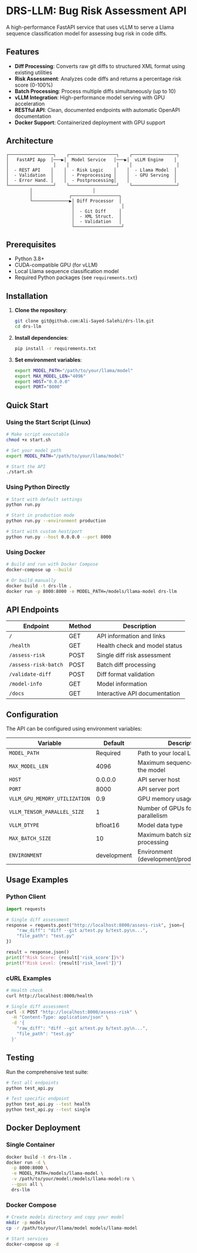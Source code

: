 # DRS-LLM: Bug Risk Assessment API

A high-performance FastAPI service that uses vLLM to serve a Llama sequence classification model for assessing bug risk in code diffs.

## Features

- **Diff Processing**: Converts raw git diffs to structured XML format using existing utilities
- **Risk Assessment**: Analyzes code diffs and returns a percentage risk score (0-100%)
- **Batch Processing**: Process multiple diffs simultaneously (up to 10)
- **vLLM Integration**: High-performance model serving with GPU acceleration
- **RESTful API**: Clean, documented endpoints with automatic OpenAPI documentation
- **Docker Support**: Containerized deployment with GPU support

## Architecture

```
┌─────────────────┐    ┌──────────────────┐    ┌─────────────────┐
│   FastAPI App  │───▶│  Model Service   │───▶│  vLLM Engine    │
│                 │    │                  │    │                 │
│  - REST API    │    │  - Risk Logic    │    │  - Llama Model  │
│  - Validation  │    │  - Preprocessing │    │  - GPU Serving  │
│  - Error Hand. │    │  - Postprocessing│    │                 │
└─────────────────┘    └──────────────────┘    └─────────────────┘
         │                       │
         │              ┌──────────────────┐
         └──────────────▶│ Diff Processor  │
                         │                  │
                         │  - Git Diff     │
                         │  - XML Struct.  │
                         │  - Validation   │
                         └──────────────────┘
```

## Prerequisites

- Python 3.8+
- CUDA-compatible GPU (for vLLM)
- Local Llama sequence classification model
- Required Python packages (see `requirements.txt`)

## Installation

1. **Clone the repository**:
   ```bash
   git clone git@github.com:Ali-Sayed-Salehi/drs-llm.git
   cd drs-llm
   ```

2. **Install dependencies**:
   ```bash
   pip install -r requirements.txt
   ```

3. **Set environment variables**:
   ```bash
   export MODEL_PATH="/path/to/your/llama/model"
   export MAX_MODEL_LEN="4096"
   export HOST="0.0.0.0"
   export PORT="8000"
   ```

## Quick Start

### Using the Start Script (Linux)
```bash
# Make script executable
chmod +x start.sh

# Set your model path
export MODEL_PATH="/path/to/your/llama/model"

# Start the API
./start.sh
```

### Using Python Directly
```bash
# Start with default settings
python run.py

# Start in production mode
python run.py --environment production

# Start with custom host/port
python run.py --host 0.0.0.0 --port 8000
```

### Using Docker
```bash
# Build and run with Docker Compose
docker-compose up --build

# Or build manually
docker build -t drs-llm .
docker run -p 8000:8000 -e MODEL_PATH=/models/llama-model drs-llm
```

## API Endpoints

| Endpoint | Method | Description |
|----------|--------|-------------|
| `/` | GET | API information and links |
| `/health` | GET | Health check and model status |
| `/assess-risk` | POST | Single diff risk assessment |
| `/assess-risk-batch` | POST | Batch diff processing |
| `/validate-diff` | POST | Diff format validation |
| `/model-info` | GET | Model information |
| `/docs` | GET | Interactive API documentation |

## Configuration

The API can be configured using environment variables:

| Variable | Default | Description |
|----------|---------|-------------|
| `MODEL_PATH` | Required | Path to your local Llama model |
| `MAX_MODEL_LEN` | 4096 | Maximum sequence length for the model |
| `HOST` | 0.0.0.0 | API server host |
| `PORT` | 8000 | API server port |
| `VLLM_GPU_MEMORY_UTILIZATION` | 0.9 | GPU memory usage (0.0-1.0) |
| `VLLM_TENSOR_PARALLEL_SIZE` | 1 | Number of GPUs for tensor parallelism |
| `VLLM_DTYPE` | bfloat16 | Model data type |
| `MAX_BATCH_SIZE` | 10 | Maximum batch size for processing |
| `ENVIRONMENT` | development | Environment (development/production/testing) |

##  Usage Examples

### Python Client
```python
import requests

# Single diff assessment
response = requests.post("http://localhost:8000/assess-risk", json={
    "raw_diff": "diff --git a/test.py b/test.py\n...",
    "file_path": "test.py"
})

result = response.json()
print(f"Risk Score: {result['risk_score']}%")
print(f"Risk Level: {result['risk_level']}")
```

### cURL Examples
```bash
# Health check
curl http://localhost:8000/health

# Single diff assessment
curl -X POST "http://localhost:8000/assess-risk" \
  -H "Content-Type: application/json" \
  -d '{
    "raw_diff": "diff --git a/test.py b/test.py\n...",
    "file_path": "test.py"
  }'
```

## Testing

Run the comprehensive test suite:
```bash
# Test all endpoints
python test_api.py

# Test specific endpoint
python test_api.py --test health
python test_api.py --test single
```


## Docker Deployment

### Single Container
```bash
docker build -t drs-llm .
docker run -d \
  -p 8000:8000 \
  -e MODEL_PATH=/models/llama-model \
  -v /path/to/your/model:/models/llama-model:ro \
  --gpus all \
  drs-llm
```

### Docker Compose
```bash
# Create models directory and copy your model
mkdir -p models
cp -r /path/to/your/llama/model models/llama-model

# Start services
docker-compose up -d
```
